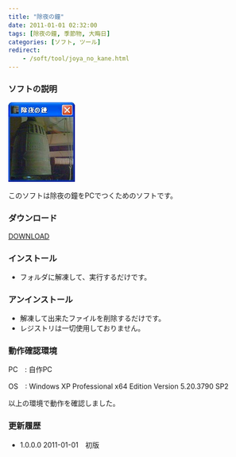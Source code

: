 ```yaml
---
title: "除夜の鐘"
date: 2011-01-01 02:32:00
tags: [除夜の鐘, 季節物, 大晦日]
categories: [ソフト, ツール]
redirect:
    - /soft/tool/joya_no_kane.html
---
```


### ソフトの説明

![画面][1]

 [1]: /images/2011_0101_joya_no_kane.jpg

このソフトは除夜の鐘をPCでつくためのソフトです。

### ダウンロード

[DOWNLOAD][2]

 [2]: /files/bells100.zip "bells100.zip"

### インストール

  * フォルダに解凍して、実行するだけです。

### アンインストール

  * 解凍して出来たファイルを削除するだけです。
  * レジストリは一切使用しておりません。

### 動作確認環境

PC　: 自作PC

OS　: Windows XP Professional x64 Edition Version 5.20.3790 SP2

以上の環境で動作を確認しました。

### 更新履歴

  * 1.0.0.0 2011-01-01　初版
